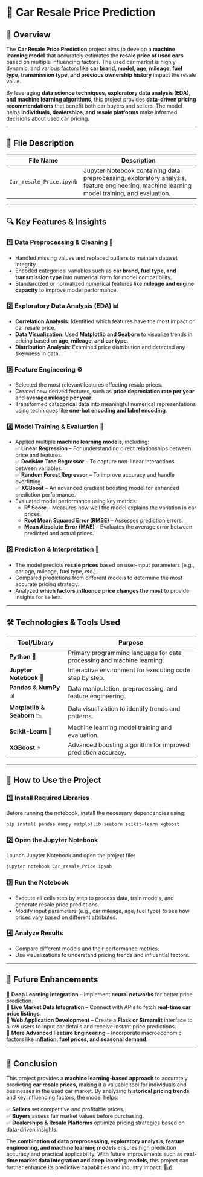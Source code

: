 # 🚗 **Car Resale Price Prediction**  

## 📌 **Overview**  
The **Car Resale Price Prediction** project aims to develop a **machine learning model** that accurately estimates the **resale price of used cars** based on multiple influencing factors. The used car market is highly dynamic, and various factors like **car brand, model, age, mileage, fuel type, transmission type, and previous ownership history** impact the resale value.  

By leveraging **data science techniques, exploratory data analysis (EDA), and machine learning algorithms**, this project provides **data-driven pricing recommendations** that benefit both car buyers and sellers. The model helps **individuals, dealerships, and resale platforms** make informed decisions about used car pricing.  

---

## 📂 **File Description**  

| File Name                    | Description |
|------------------------------|-------------|
| `Car_resale_Price.ipynb`     | Jupyter Notebook containing data preprocessing, exploratory analysis, feature engineering, machine learning model training, and evaluation. |

---

## 🔍 **Key Features & Insights**  

### 1️⃣ **Data Preprocessing & Cleaning** 🧹  
- Handled missing values and replaced outliers to maintain dataset integrity.  
- Encoded categorical variables such as **car brand, fuel type, and transmission type** into numerical form for model compatibility.  
- Standardized or normalized numerical features like **mileage and engine capacity** to improve model performance.  

### 2️⃣ **Exploratory Data Analysis (EDA)** 📊  
- **Correlation Analysis**: Identified which features have the most impact on car resale price.  
- **Data Visualization**: Used **Matplotlib and Seaborn** to visualize trends in pricing based on **age, mileage, and car type**.  
- **Distribution Analysis**: Examined price distribution and detected any skewness in data.  

### 3️⃣ **Feature Engineering** ⚙  
- Selected the most relevant features affecting resale prices.  
- Created new derived features, such as **price depreciation rate per year** and **average mileage per year**.  
- Transformed categorical data into meaningful numerical representations using techniques like **one-hot encoding and label encoding**.  

### 4️⃣ **Model Training & Evaluation** 🤖  
- Applied multiple **machine learning models**, including:  
  ✅ **Linear Regression** – For understanding direct relationships between price and features.  
  ✅ **Decision Tree Regressor** – To capture non-linear interactions between variables.  
  ✅ **Random Forest Regressor** – To improve accuracy and handle overfitting.  
  ✅ **XGBoost** – An advanced gradient boosting model for enhanced prediction performance.  
- Evaluated model performance using key metrics:  
  - **R² Score** – Measures how well the model explains the variation in car prices.  
  - **Root Mean Squared Error (RMSE)** – Assesses prediction errors.  
  - **Mean Absolute Error (MAE)** – Evaluates the average error between predicted and actual prices.  

### 5️⃣ **Prediction & Interpretation** 🔮  
- The model predicts **resale prices** based on user-input parameters (e.g., car age, mileage, fuel type, etc.).  
- Compared predictions from different models to determine the most accurate pricing strategy.  
- Analyzed **which factors influence price changes the most** to provide insights for sellers.  

---

## 🛠 **Technologies & Tools Used**  

| Tool/Library | Purpose |
|-------------|---------|
| **Python** 🐍 | Primary programming language for data processing and machine learning. |
| **Jupyter Notebook** 📒 | Interactive environment for executing code step by step. |
| **Pandas & NumPy** 📊 | Data manipulation, preprocessing, and feature engineering. |
| **Matplotlib & Seaborn** 📉 | Data visualization to identify trends and patterns. |
| **Scikit-Learn** 🤖 | Machine learning model training and evaluation. |
| **XGBoost** ⚡ | Advanced boosting algorithm for improved prediction accuracy. |

---

## 🚀 **How to Use the Project**  

### 1️⃣ **Install Required Libraries**  
Before running the notebook, install the necessary dependencies using:  
```bash
pip install pandas numpy matplotlib seaborn scikit-learn xgboost
```

### 2️⃣ **Open the Jupyter Notebook**  
Launch Jupyter Notebook and open the project file:  
```bash
jupyter notebook Car_resale_Price.ipynb
```

### 3️⃣ **Run the Notebook**  
- Execute all cells step by step to process data, train models, and generate resale price predictions.  
- Modify input parameters (e.g., car mileage, age, fuel type) to see how prices vary based on different attributes.  

### 4️⃣ **Analyze Results**  
- Compare different models and their performance metrics.  
- Use visualizations to understand pricing trends and influential factors.  

---

## 📢 **Future Enhancements**  

🔹 **Deep Learning Integration** – Implement **neural networks** for better price prediction.  
🔹 **Live Market Data Integration** – Connect with APIs to fetch **real-time car price listings**.  
🔹 **Web Application Development** – Create a **Flask or Streamlit** interface to allow users to input car details and receive instant price predictions.  
🔹 **More Advanced Feature Engineering** – Incorporate macroeconomic factors like **inflation, fuel prices, and seasonal demand**.  

---

## 🎯 **Conclusion**  

This project provides a **machine learning-based approach** to accurately predicting **car resale prices**, making it a valuable tool for individuals and businesses in the used car market. By analyzing **historical pricing trends** and key influencing factors, the model helps:  

✅ **Sellers** set competitive and profitable prices.  
✅ **Buyers** assess fair market values before purchasing.  
✅ **Dealerships & Resale Platforms** optimize pricing strategies based on data-driven insights.  

The **combination of data preprocessing, exploratory analysis, feature engineering, and machine learning models** ensures high prediction accuracy and practical applicability. With future improvements such as **real-time market data integration and deep learning models**, this project can further enhance its predictive capabilities and industry impact. 🚗💰  

